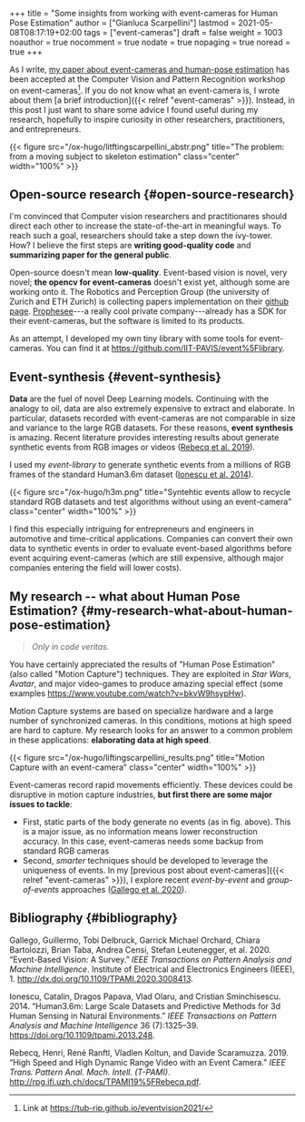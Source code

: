 +++
title = "Some insights from working with event-cameras for Human Pose Estimation"
author = ["Gianluca Scarpellini"]
lastmod = 2021-05-08T08:17:19+02:00
tags = ["event-cameras"]
draft = false
weight = 1003
noauthor = true
nocomment = true
nodate = true
nopaging = true
noread = true
+++

As I write, [my paper about event-cameras and human-pose estimation](https://iit-pavis.github.io/lifting%5Fevents%5Fto%5F3d%5Fhpe/) has been
accepted at the Computer Vision and Pattern Recognition workshop on
event-cameras[^fn:1]. If you do
not know what an event-camera is, I wrote about them [a brief introduction]({{< relref "event-cameras" >}}).
Instead, in this post I just want to share some advice I found useful during my
research, hopefully to inspire curiosity in other researchers, practitioners,
and entrepreneurs.

{{< figure src="/ox-hugo/litftingscarpellini_abstr.png" title="The problem: from a moving subject  to skeleton estimation" class="center" width="100%" >}}


## Open-source research {#open-source-research}

I'm convinced that Computer vision researchers and practitionares should direct
each other to increase the state-of-the-art in meaningful ways. To reach such a
goal, researchers should take a step down the ivy-tower. How? I believe the
first steps are **writing good-quality code** and **summarizing paper for the general
public**.

Open-source doesn't mean **low-quality**. Event-based vision is novel, very novel;
**the opencv for event-cameras** doesn't exist yet, although some are working onto
it. The Robotics and Perception Group (the university of Zurich and ETH Zurich)
is collecting papers implementation on their [github page](https://github.com/uzh-rpg/event-based%5Fvision%5Fresources). [Prophesee](https://www.prophesee.ai/)---a really
cool private company---already has a SDK for their event-cameras, but the
software is limited to its products.

As an attempt, I developed my own tiny library with some tools for
event-cameras. You can find it at <https://github.com/IIT-PAVIS/event%5Flibrary>.


## Event-synthesis {#event-synthesis}

**Data** are the fuel of novel Deep Learning models. Continuing with the analogy to
oil, data are also extremely expensive to extract and elaborate. In particular,
datasets recorded with event-cameras are not comparable in size and variance to
the large RGB datasets. For these reasons, **event synthesis** is amazing. Recent
literature provides interesting results about generate synthetic events from RGB
images or videos ([Rebecq et al. 2019](#org2b1bd76)).

I used my _event-library_ to generate synthetic events from a millions of RGB
frames of the standard Human3.6m dataset ([Ionescu et al. 2014](#orgf2c76c3)).

{{< figure src="/ox-hugo/h3m.png" title="Syntehtic events allow to recycle standard RGB datasets and test algorithms without using an event-camera" class="center" width="100%" >}}

I find this especially intriguing for entrepreneurs and engineers in automotive
and time-critical applications. Companies can convert their own data to
synthetic events in order to evaluate event-based algorithms before event
acquiring event-cameras (which are still expensive, although major companies
entering the field will lower costs).


## My research -- what about Human Pose Estimation? {#my-research-what-about-human-pose-estimation}

> _Only in code veritas._

You have certainly appreciated the results of "Human Pose Estimation" (also
called "Motion Capture") techniques. They are exploited in _Star Wars_, _Avatar_,
and major video-games to produce amazing special effect (some examples
<https://www.youtube.com/watch?v=bkvW9hsypHw>).

Motion Capture systems are based on specialize hardware and a large number of
synchronized cameras. In this conditions, motions at high speed are hard to
capture. My research looks for an answer to a common problem in these
applications: **elaborating data at high speed**.

{{< figure src="/ox-hugo/liftingscarpellini_results.png" title="Motion Capture with an event-camera" class="center" width="100%" >}}

Event-cameras record rapid movements efficiently. These devices could be
disruptive in motion capture industries, **but first there are some major issues
to tackle**:

-   First, static parts of the body generate no events (as in fig. above). This is
    a major issue, as no information means lower reconstruction accuracy. In this
    case, event-cameras needs some backup from standard RGB cameras
-   Second, _smarter_ techniques should be developed to leverage the uniqueness of
    events. In my [previous post about event-cameras]({{< relref "event-cameras" >}}), I explore recent
    _event-by-event_ and _group-of-events_ approaches ([Gallego et al. 2020](#org9575f05)).


## Bibliography {#bibliography}

<a id="org9575f05"></a>Gallego, Guillermo, Tobi Delbruck, Garrick Michael Orchard, Chiara Bartolozzi, Brian Taba, Andrea Censi, Stefan Leutenegger, et al. 2020. “Event-Based Vision: A Survey.” _IEEE Transactions on Pattern Analysis and Machine Intelligence_. Institute of Electrical and Electronics Engineers (IEEE), 1. <http://dx.doi.org/10.1109/TPAMI.2020.3008413>.

<a id="orgf2c76c3"></a>Ionescu, Catalin, Dragos Papava, Vlad Olaru, and Cristian Sminchisescu. 2014. “Human3.6m: Large Scale Datasets and Predictive Methods for 3d Human Sensing in Natural Environments.” _IEEE Transactions on Pattern Analysis and Machine Intelligence_ 36 (7):1325–39. <https://doi.org/10.1109/tpami.2013.248>.

<a id="org2b1bd76"></a>Rebecq, Henri, René Ranftl, Vladlen Koltun, and Davide Scaramuzza. 2019. “High Speed and High Dynamic Range Video with an Event Camera.” _IEEE Trans. Pattern Anal. Mach. Intell. (T-PAMI)_. <http://rpg.ifi.uzh.ch/docs/TPAMI19%5FRebecq.pdf>.

[^fn:1]: Link at <https://tub-rip.github.io/eventvision2021/>
